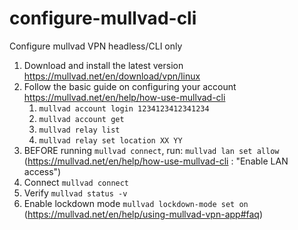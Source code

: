 # configure-mullvad-cli
Configure mullvad VPN headless/CLI only

1. Download and install the latest version https://mullvad.net/en/download/vpn/linux
2. Follow the basic guide on configuring your account https://mullvad.net/en/help/how-use-mullvad-cli
   1. `mullvad account login 1234123412341234`
   2. `mullvad account get`
   3. `mullvad relay list`
   4. `mullvad relay set location XX YY`
3. BEFORE running `mullvad connect`, run: `mullvad lan set allow` (https://mullvad.net/en/help/how-use-mullvad-cli : "Enable LAN access")
4. Connect `mullvad connect`
5. Verify `mullvad status -v`
6. Enable lockdown mode `mullvad lockdown-mode set on` (https://mullvad.net/en/help/using-mullvad-vpn-app#faq)
